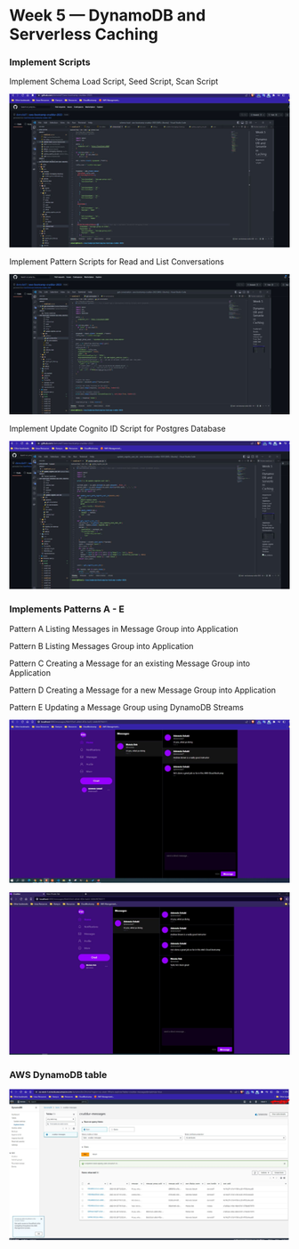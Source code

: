 # Week 5 — DynamoDB and Serverless Caching

### Implement Scripts

Implement Schema Load Script, Seed Script, Scan Script

  ![rds_instance](./assets//dynamo_1.JPG)

Implement Pattern Scripts for Read and List Conversations

  ![rds_instance](./assets//dynamo_2.JPG)

Implement Update Cognito ID Script for Postgres Database

  ![rds_instance](./assets//dynamo_3.JPG)


### Implements Patterns A - E

Pattern A Listing Messages in Message Group into Application

Pattern B Listing Messages Group into Application	

Pattern C Creating a Message for an existing Message Group into Application	

Pattern D Creating a Message for a new Message Group into Application	

Pattern E Updating a Message Group using DynamoDB Streams


  ![rds_instance](./assets//dynamo_4.JPG)

  ![rds_instance](./assets//dynamo_5.JPG)

### AWS DynamoDB table

![rds_instance](./assets//dynamo_table.JPG)


